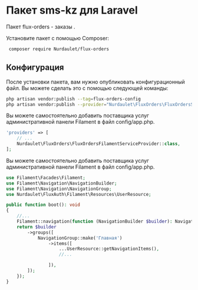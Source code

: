 # Пакет sms-kz для Laravel

Пакет flux-orders - заказы .

Установите пакет с помощью Composer:

``` bash
 composer require Nurdaulet/flux-orders
```

## Конфигурация

После установки пакета, вам нужно опубликовать конфигурационный файл. Вы можете сделать это с помощью следующей команды:

``` bash
php artisan vendor:publish --tag=flux-orders-config
php artisan vendor:publish --provider="Nurdaulet\FluxOrders\FluxOrdersServiceProvider"

```

Вы можете самостоятельно добавить поставщика услуг административной панели Filament в файл config/app.php.

``` php
'providers' => [
    // ...
    Nurdaulet\FluxOrders\FluxOrdersFilamentServiceProvider::class,
];
```

Вы можете самостоятельно добавить поставщика услуг административной панели Filament в файл config/app.php.

``` php
use Filament\Facades\Filament;
use Filament\Navigation\NavigationBuilder;
use Filament\Navigation\NavigationGroup;
use Nurdaulet\FluxAuth\Filament\Resources\UserResource;

public function boot(): void
{
    //...
    Filament::navigation(function (NavigationBuilder $builder): NavigationBuilder {
    return $builder
        ->groups([
            NavigationGroup::make('Главная')
                ->items([
                    ...UserResource::getNavigationItems(),
                    //...

                ]),
        ]);
    });
}
```



